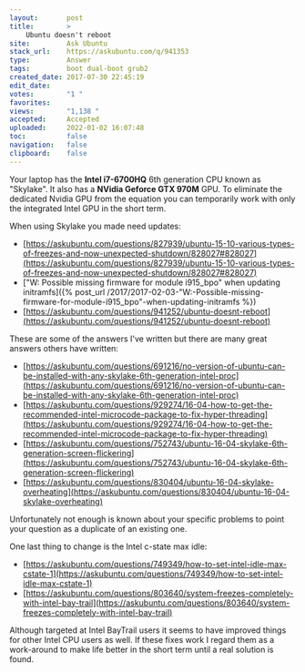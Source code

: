 ```yaml
---
layout:       post
title:        >
    Ubuntu doesn't reboot
site:         Ask Ubuntu
stack_url:    https://askubuntu.com/q/941353
type:         Answer
tags:         boot dual-boot grub2
created_date: 2017-07-30 22:45:19
edit_date:    
votes:        "1 "
favorites:    
views:        "1,138 "
accepted:     Accepted
uploaded:     2022-01-02 16:07:48
toc:          false
navigation:   false
clipboard:    false
---
```


Your laptop has the **Intel i7-6700HQ** 6th generation CPU known as "Skylake". It also has a **NVidia Geforce GTX 970M** GPU. To eliminate the dedicated Nvidia GPU from the equation you can temporarily work with only the integrated Intel GPU in the short term.

When using Skylake you made need updates:

- [https://askubuntu.com/questions/827939/ubuntu-15-10-various-types-of-freezes-and-now-unexpected-shutdown/828027#828027](https://askubuntu.com/questions/827939/ubuntu-15-10-various-types-of-freezes-and-now-unexpected-shutdown/828027#828027)
- ["W: Possible missing firmware for module i915_bpo" when updating initramfs]({% post_url /2017/2017-02-03-"W:-Possible-missing-firmware-for-module-i915_bpo"-when-updating-initramfs %})
- [https://askubuntu.com/questions/941252/ubuntu-doesnt-reboot](https://askubuntu.com/questions/941252/ubuntu-doesnt-reboot)

These are some of the answers I've written but there are many great answers others have written:

- [https://askubuntu.com/questions/691216/no-version-of-ubuntu-can-be-installed-with-any-skylake-6th-generation-intel-proc](https://askubuntu.com/questions/691216/no-version-of-ubuntu-can-be-installed-with-any-skylake-6th-generation-intel-proc)
- [https://askubuntu.com/questions/929274/16-04-how-to-get-the-recommended-intel-microcode-package-to-fix-hyper-threading](https://askubuntu.com/questions/929274/16-04-how-to-get-the-recommended-intel-microcode-package-to-fix-hyper-threading)
- [https://askubuntu.com/questions/752743/ubuntu-16-04-skylake-6th-generation-screen-flickering](https://askubuntu.com/questions/752743/ubuntu-16-04-skylake-6th-generation-screen-flickering)
- [https://askubuntu.com/questions/830404/ubuntu-16-04-skylake-overheating](https://askubuntu.com/questions/830404/ubuntu-16-04-skylake-overheating)

Unfortunately not enough is known about your specific problems to point your question as a duplicate of an existing one.

One last thing to change is the Intel c-state max idle:

- [https://askubuntu.com/questions/749349/how-to-set-intel-idle-max-cstate-1](https://askubuntu.com/questions/749349/how-to-set-intel-idle-max-cstate-1)
- [https://askubuntu.com/questions/803640/system-freezes-completely-with-intel-bay-trail](https://askubuntu.com/questions/803640/system-freezes-completely-with-intel-bay-trail)

Although targeted at Intel BayTrail users it seems to have improved things for other Intel CPU users as well. If these fixes work I regard them as a work-around to make life better in the short term until a real solution is found.

